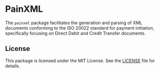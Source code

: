 # PainXML

The `painxml` package facilitates the generation and parsing of XML documents conforming to the ISO 20022 standard for
payment initiation, specifically focusing on Direct Debit and Credit Transfer documents. 

## License

This package is licensed under the MIT License. See the [LICENSE](LICENSE) file for details.